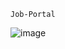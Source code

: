 ```
Job-Portal
```
![image](https://github.com/user-attachments/assets/a2204271-2a13-4c0b-b0d4-2548feb58bb2)
